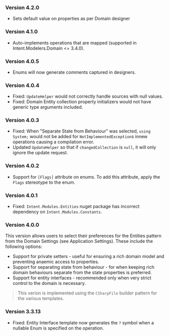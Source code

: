 ﻿### Version 4.2.0

- Sets default value on properties as per Domain designer

### Version 4.1.0

- Auto-implements operations that are mapped (supported in Intent.Modelers.Domain <= 3.4.0). 

### Version 4.0.5

- Enums will now generate comments captured in designers.

### Version 4.0.4

- Fixed: `UpdateHelper` would not correctly handle sources with null values.
- Fixed: Domain Entity collection property initializers would not have generic type arguments included.

### Version 4.0.3

- Fixed: When "Separate State from Behaviour" was selected, `using System;` would not be added for `NotImplementedException`s innew operations causing a compilation error.
- Updated `UpdateHelper` so that if `changedCollection` is `null`, it will only ignore the update request.

### Version 4.0.2

- Support for `[Flags]` attribute on enums. To add this attribute, apply the `Flags` stereotype to the enum.

### Version 4.0.1

- Fixed: `Intent.Modules.Entities` nuget package has incorrect dependency on `Intent.Modules.Constants`.

### Version 4.0.0

This version allows users to select their preferences for the Entities pattern from the Domain Settings (see Application Settings). 
These include the following options:

- Support for private setters - useful for ensuring a rich domain model and preventing anaemic access to properties.
- Support for separating state from behaviour - for when keeping rich domain behaviours separate from the state properties is preferred.
- Support for entity interfaces - recommended only when very strict control to the domain is necessary.

> This verion is implemented using the `CSharpFile` builder pattern for the various templates.

### Version 3.3.13

- Fixed: Entity Interface template now generates the `?` symbol when a nullable Enum is specified on the operation.
